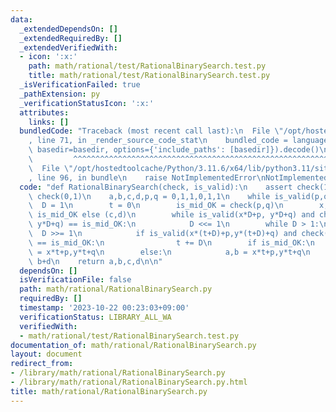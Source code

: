 ```yaml
---
data:
  _extendedDependsOn: []
  _extendedRequiredBy: []
  _extendedVerifiedWith:
  - icon: ':x:'
    path: math/rational/test/RationalBinarySearch.test.py
    title: math/rational/test/RationalBinarySearch.test.py
  _isVerificationFailed: true
  _pathExtension: py
  _verificationStatusIcon: ':x:'
  attributes:
    links: []
  bundledCode: "Traceback (most recent call last):\n  File \"/opt/hostedtoolcache/Python/3.11.6/x64/lib/python3.11/site-packages/onlinejudge_verify/documentation/build.py\"\
    , line 71, in _render_source_code_stat\n    bundled_code = language.bundle(stat.path,\
    \ basedir=basedir, options={'include_paths': [basedir]}).decode()\n          \
    \         ^^^^^^^^^^^^^^^^^^^^^^^^^^^^^^^^^^^^^^^^^^^^^^^^^^^^^^^^^^^^^^^^^^^^^^^^^^^^^^^^^\n\
    \  File \"/opt/hostedtoolcache/Python/3.11.6/x64/lib/python3.11/site-packages/onlinejudge_verify/languages/python.py\"\
    , line 96, in bundle\n    raise NotImplementedError\nNotImplementedError\n"
  code: "def RationalBinarySearch(check, is_valid):\n    assert check(1,0) and not\
    \ check(0,1)\n    a,b,c,d,p,q = 0,1,1,0,1,1\n    while is_valid(p,q):\n      \
    \  D = 1\n        t = 0\n        is_mid_OK = check(p,q)\n        x,y = (a,b) if\
    \ is_mid_OK else (c,d)\n        while is_valid(x*D+p, y*D+q) and check(x*D+p,\
    \ y*D+q) == is_mid_OK:\n            D <<= 1\n        while D > 1:\n          \
    \  D >>= 1\n            if is_valid(x*(t+D)+p,y*(t+D)+q) and check(x*(t+D)+p,y*(t+D)+q)\
    \ == is_mid_OK:\n                t += D\n        if is_mid_OK:\n            c,d\
    \ = x*t+p,y*t+q\n        else:\n            a,b = x*t+p,y*t+q\n        p,q = a+c,\
    \ b+d\n    return a,b,c,d\n\n"
  dependsOn: []
  isVerificationFile: false
  path: math/rational/RationalBinarySearch.py
  requiredBy: []
  timestamp: '2023-10-22 00:23:03+09:00'
  verificationStatus: LIBRARY_ALL_WA
  verifiedWith:
  - math/rational/test/RationalBinarySearch.test.py
documentation_of: math/rational/RationalBinarySearch.py
layout: document
redirect_from:
- /library/math/rational/RationalBinarySearch.py
- /library/math/rational/RationalBinarySearch.py.html
title: math/rational/RationalBinarySearch.py
---
```

